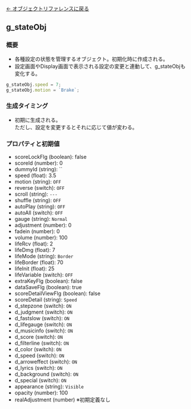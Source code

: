 [← オブジェクトリファレンスに戻る](ObjectReferenceIndex.html)  

## g_stateObj

### 概要
- 各種設定の状態を管理するオブジェクト。初期化時に作成される。  
- 設定画面やDisplay画面で表示される設定の変更と連動して、g_stateObjも変化する。
```javascript
g_stateObj.speed = 7;
g_stateObj.motion = `Brake`;
```

### 生成タイミング
- 初期に生成される。  
ただし、設定を変更するとそれに応じて値が変わる。

### プロパティと初期値
- scoreLockFlg (boolean): false
- scoreId (number): 0
- dummyId (string): ``
- speed (float): 3.5
- motion (string): `OFF`
- reverse (switch): `OFF`
- scroll (string): `---`
- shuffle (string): `OFF`
- autoPlay (string): `OFF`
- autoAll (switch): `OFF`
- gauge (string): `Normal`
- adjustment (number): 0
- fadein (number): 0
- volume (number): 100
- lifeRcv (float): 2
- lifeDmg (float): 7
- lifeMode (string): `Border`
- lifeBorder (float): 70
- lifeInit (float): 25
- lifeVariable (switch): `OFF`
- extraKeyFlg (boolean): false
- dataSaveFlg (boolean): true
- scoreDetailViewFlg (boolean): false
- scoreDetail (string): `Speed`
- d_stepzone (switch): `ON`
- d_judgment (switch): `ON`
- d_fastslow (switch): `ON`
- d_lifegauge (switch): `ON`
- d_musicinfo (switch): `ON`
- d_score (switch): `ON`
- d_filterline (switch): `ON`
- d_color (switch): `ON`
- d_speed (switch): `ON`
- d_arroweffect (switch): `ON`
- d_lyrics (switch): `ON`
- d_background (switch): `ON`
- d_special (switch): `ON`
- appearance (string): `Visible`
- opacity (number): 100
- realAdjustment (number) ※初期定義なし